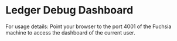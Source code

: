 # Ledger Debug Dashboard

For usage details:
Point your browser to the port 4001 of the Fuchsia machine to access the
dashboard of the current user.
<!-- TODO(<ayaelattar>): Add more details. -->
